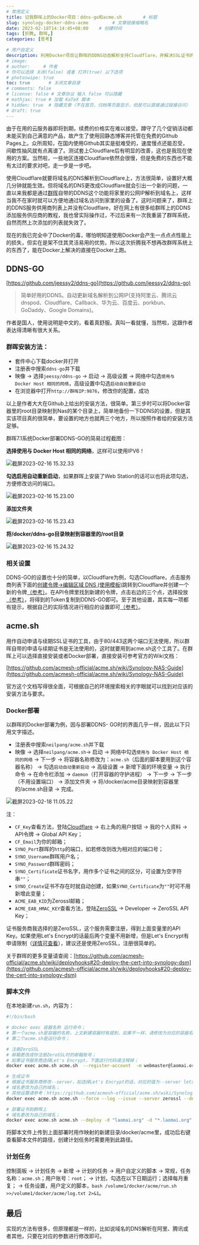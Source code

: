 ```yaml
---
# 常用定义
title: 记我群晖上的Docker项目：ddns-go和acme.sh        # 标题
slug: synology-docker-ddns-acme         # 文章链接缩略名
date: 2023-02-18T14:14:45+08:00    # 创建时间
tags: [折腾, 群晖,]
categories: [思考]

# 用户自定义
description: 利用Docker项目让群晖的DDNS动态解析支持Cloudflare，并解决SSL证书的申请与自动续期等问题。   # 描述
# image: 
# author:     # 作者
# 你可以选择 关闭(false) 或者 打开(true) 以下选项
# photoswipe: true
toc: true       # 关闭文章目录
# comments: false
# license: false # 文章协议 输入 false 可以隐藏
# mathjax: true # 加载 KaTeX 脚本
# hidden: true  # 隐藏文章（不在首页，归档等页面显示，但是可以直接通过链接访问）
# draft: true
---
```


由于在用的云服务器即将到期，续费的价格实在难以接受。蹲守了几个促销活动都未能买到自己满意的产品，故产生了使用回静态博客并托管在免费的Github Pages上。众所周知，在国内使用Github其实是挺难受的，速度慢点还能忍受，间歇性抽风就有点离谱了。测试套上Cloudflare后有明显的改善，这也是我现在使用的方案。当然啦，一些地区连接Cloudflare依然会很慢，但是免费的东西也不能有太过的要求对吧，走一步是一步吧。

使用Cloudflare就要将域名的DNS解析到Cloudflare上，方法很简单，设置好大概几分钟就能生效。但将域名的DNS更改成Cloudflare就会引出一个新的问题，一直以来我都是通过[群晖](群晖.md)自带的DDNS这个功能将家里的公网IP解析到域名上，这样当我不在家时就可以方便地通过域名访问到家里的设备了。这时问题来了，群晖上的DDNS服务供用商列表上并没有Cloudflare，好在网上有很多给群晖上的DDNS添加服务供应商的教程，我也曾实际操作过，不过后来有一次我重装了群晖系统，自然而然上次添加的列表就失效了。

现在的我已完全中了Docker的毒，哪怕明知道使用Docker会产生一点点点性能上的损失，但实在是架不住其灵活易用的优势。所以这次折腾我不想再改群晖系统上的东西了，能在Docker上解决的直接在Docker上跑。

## DDNS-GO

[https://github.com/jeessy2/ddns-go](https://github.com/jeessy2/ddns-go)

> 简单好用的DDNS。自动更新域名解析到公网IP(支持阿里云、腾讯云dnspod、Cloudflare、Callback、华为云、百度云、porkbun、GoDaddy、Google Domains)。

作者是国人，使用说明是中文的，看着真舒服。真叫一看就懂，当然啦，这跟作者表达得清晰有很大关系。

### 群晖安装方法：
  - 套件中心下载docker并打开
  - 注册表中搜索`ddns-go`并下载
  - 映像 -> 选择`jeessy/ddns-go` -> 启动 -> 高级设置 -> 网络中勾选`使用与 Docker Host 相同的网络`，高级设置中勾选`启动自动重新启动`
  - 在浏览器中打开`http://群晖IP:9876`，修改你的配置，成功

以上是作者大大在Github上给出的安装方法，很简单。第三步时可以将Docker容器里的root目录映射到Nas的某个目录上，简单地备份一下DDNS的设置，但是其实该项目真的很简单，要设置的地方也就两三个地方，所以按照作者给的安装方法足够。

群晖7.1系统Docker部署DDNS-GO的简易过程截图：

**选择使用与 Docker Host 相同的网络**，这样可以使用IPV6！

![截屏2023-02-16 15.32.33](post/laomai/2023/02/16/163eddca04e2e9-1.webp)

**勾选启用自动重新启动**，如果群晖上安装了Web Station的话可以也将此项勾选，方便修改访问的端口。

![截屏2023-02-16 15.23.00](post/laomai/2023/02/16/163eddcd26397d-1.webp)

**添加文件夹**

![截屏2023-02-16 15.23.43](post/laomai/2023/02/16/163eddce6daaca-1.webp)

**将/docker/ddns-go目录映射到容器里的/root目录**

![截屏2023-02-16 15.24.32](post/laomai/2023/02/16/163eddcf2d4afa-1.webp)

### 相关设置

DDNS-GO的设置也十分的简单，以Cloudflare为例，勾选Cloudflare，点击服务商列表下面的[创建令牌->编辑区域 DNS (使用模板)](https://dash.cloudflare.com/profile/api-tokens)跳转到Cloudflare并创建一个新的令牌[（参考）](post/laomai/2023/02/17/163ef164fa7d73-1.webp)。在API令牌里找到新建的令牌，点击右边的三个点，选择投放[（参考）](post/laomai/2023/02/17/163ef1dfe4ca5b-1.webp)，将得到的Token复制到DDNS-GO即可。至于其他设置，其实每一项都有提示，根据自己的实际情况进行相应的设置即可[（参考）](post/laomai/2023/02/17/163ef1d25af601-1.webp)。

## acme.sh

用作自动申请与续期SSL证书的工具，由于80/443这两个端口无法使用，所以群晖自带的申请与续期证书是无法使用的，这时就要用到acme.sh这个工具了。在群晖上可以选择直接安装或者Docker部署，直接安装可参考官方的Wiki文档：

[https://github.com/acmesh-official/acme.sh/wiki/Synology-NAS-Guide](https://github.com/acmesh-official/acme.sh/wiki/Synology-NAS-Guide)

官方这个文档写得很全面，可根据自己的环境搜索相关的字眼就可以找到对应该的安装方法与要求。

### Docker部署

以群晖的Docker部署为例，因与部署DDNS- GO时的界面几乎一样，因此以下只用文字描述。

  - 注册表中搜索`neilpang/acme.sh`并下载
  - 映像 -> 选择`neilpang/acme.sh`-> 启动 -> 网络中勾选`使用与 Docker Host 相同的网络` -> 下一步 -> 将容器名称修改为：`acme.sh`（后面的脚本要用到这个容器名称） -> 勾选`启动自动重新启动` -> 高级设置 -> 新增下面的环境变量 -> 执行命令 -> 在命令栏添加 -> `daemon`（打开容器的守护进程） -> 下一步 ->  下一步（不用设置端口） -> 添加文件夹 -> 将/docker/acme目录映射到容器里的/acme.sh目录 -> 完成。

![截屏2023-02-18 11.05.22](post/laomai/2023/02/18/163f047ed75874-1.webp)

注：

- `CF_Key`查看方法，登陆[Cloudflare](https://dash.cloudflare.com/profile/api-tokens) -> 右上角的用户按钮 -> 我的个人资料 -> API令牌 -> Global API Key；
- `CF_Email`为你的邮箱；
- `SYNO_Port`群晖的`http`的端口，如若修改则改为相对应的端口号；
- `SYNO_Username`群晖用户名；
- `SYNO_Password`群晖密码；
- `SYNO_Certificate`证书名字，用作多个证书之间的区分，可设置为空字符串`""`；
- `SYNO_Create`证书不存在时就自动创建，如果`SYNO_Certificate`为`""`时可不用新增此变量；
- `ACME_EAB_KID`为Zerossl邮箱；
- `ACME_EAB_HMAC_KEY`查看方法，登陆[ZeroSSL](https://app.zerossl.com/developer) -> Developer -> ZeroSSL API Key；

证书服务商我选择的是ZeroSSL，这个服务需要注册，得到上面变量里的API Key。如果使用Let's Encrypt的话最后两个变量不用新增，但是Let's Encrypt有申请限制（[详情可查看](https://github.com/acmesh-official/acme.sh/wiki/CA)），建议还是使用ZeroSSL，注册很简单的。

关于群晖的更多变量请查阅：[https://github.com/acmesh-official/acme.sh/wiki/deployhooks#20-deploy-the-cert-into-synology-dsm](https://github.com/acmesh-official/acme.sh/wiki/deployhooks#20-deploy-the-cert-into-synology-dsm)

### 脚本文件

在本地新建`run.sh`，内容为：

```sh
#!/bin/bash

# docker exec 容器名称 运行命令；
# 第一个acme.sh是容器的名称，上文新建容器时有提到，如果不一样，请修改为对应的容器名称；
# 第二个acme.sh是运行命令；

# 注册ZeroSSL
# 邮箱更改成你注册ZeroSSL时的邮箱账号；
# 如果证书服务商选择Let's Encrypt，下面这行代码请注释掉；
docker exec acme.sh acme.sh  --register-account  -m webmaster@laomai.org --server zerossl

# 生成证书
# 根据证书服务商修改--server，如选择Let's Encrypt的话，对应的值为--server letsencrypt；
# 域名更改为自己的域名；
# 其他设置请参考：https://github.com/acmesh-official/acme.sh/wiki/Synology-NAS-Guide
docker exec acme.sh acme.sh --force --log --issue --server zerossl --dns dns_cf --dnssleep 120 -d "laomai.org" -d "*.laomai.org"

# 部署证书到群晖上
# 域名更改为自己的域名；
docker exec acme.sh acme.sh --deploy -d "laomai.org" -d "*.laomai.org" --deploy-hook synology_dsm
```

将脚本文件上传到上面部署时用作映射的新建目录/docker/acme里，成功后右键查看脚本文件的路径，创建计划任务时需要用到此路径。

### 计划任务

控制面板 -> 计划任务 -> 新增 -> 计划的任务 -> 用户自定义的脚本 -> 常规，任务名称：`acme.sh`；用户账号：`root`； -> 计划，勾选在以下日期运行；选择每月重复； -> 任务设置，用户定义的脚本，`bash /volume1/docker/acme/run.sh >>/volume1/docker/acme/log.txt 2>&1`。

## 最后

实现的方法有很多，但原理都是一样的，比如说域名的DNS解析在阿里、腾讯或者其他，只要在对应的参数进行修改即可。
